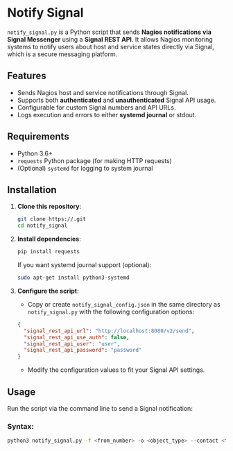 # Notify Signal

`notify_signal.py` is a Python script that sends **Nagios notifications via Signal Messenger** using a **Signal REST API**. It allows Nagios monitoring systems to notify users about host and service states directly via Signal, which is a secure messaging platform.

## Features

- Sends Nagios host and service notifications through Signal.
- Supports both **authenticated** and **unauthenticated** Signal API usage.
- Configurable for custom Signal numbers and API URLs.
- Logs execution and errors to either **systemd journal** or stdout.

## Requirements

- Python 3.6+
- `requests` Python package (for making HTTP requests)
- (Optional) `systemd` for logging to system journal

## Installation

1. **Clone this repository**:
    ```bash
    git clone https://.git
    cd notify_signal
    ```

2. **Install dependencies**:
    ```bash
    pip install requests
    ```

    If you want systemd journal support (optional):
    ```bash
    sudo apt-get install python3-systemd
    ```

3. **Configure the script**:
    - Copy or create `notify_signal_config.json` in the same directory as `notify_signal.py` with the following configuration options:
    
    ```json
    {
      "signal_rest_api_url": "http://localhost:8080/v2/send",
      "signal_rest_api_use_auth": false,
      "signal_rest_api_user": "user",
      "signal_rest_api_password": "password"
    }
    ```

    - Modify the configuration values to fit your Signal API settings.

## Usage

Run the script via the command line to send a Signal notification:

### Syntax:
```bash
python3 notify_signal.py -f <from_number> -o <object_type> --contact <to_number> [additional options]
```



